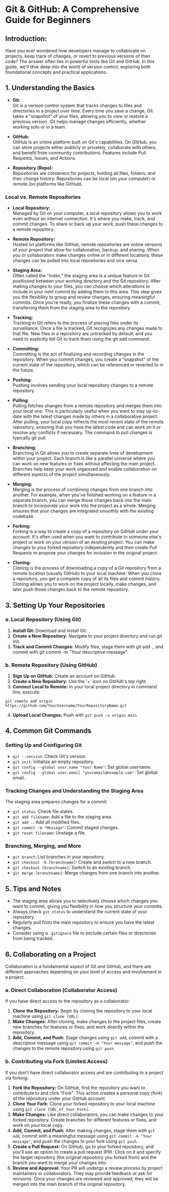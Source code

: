 # Git & GitHub: A Comprehensive Guide for Beginners
## Introduction:
Have you ever wondered how developers manage to collaborate on projects, keep track of changes, or revert to previous versions of their code? The answer often lies in powerful tools like Git and GitHub. In this guide, we'll dive deep into the world of version control, exploring both foundational concepts and practical applications.

## 1. Understanding the Basics

- **Git:**  
  Git is a version control system that tracks changes to files and directories in a project over time. Every time you save a change, Git takes a "snapshot" of your files, allowing you to view or restore a previous version. Git helps manage changes efficiently, whether working solo or in a team.

- **GitHub:**  
  GitHub is an online platform built on Git's capabilities. On GitHub, you can store projects either publicly or privately, collaborate with others, and benefit from community contributions. Features include Pull Requests, Issues, and Actions.

- **Repository (Repo):**  
  Repositories are containers for projects, holding all files, folders, and their change history. Repositories can be local (on your computer) or remote (on platforms like GitHub).

### Local vs. Remote Repositories

- **Local Repository:**  
  Managed by Git on your computer, a local repository allows you to work even without an internet connection. It's where you make, track, and commit changes. To share or back up your work, push these changes to a remote repository.

- **Remote Repository:**  
  Hosted on platforms like GitHub, remote repositories are online versions of your project that allow for collaboration, backup, and sharing. When you or collaborators make changes online or in different locations, these changes can be pulled into local repositories and vice versa.

- **Staging Area:**  
  Often called the "index," the staging area is a unique feature in Git positioned between your working directory and the Git repository. After making changes to your files, you can choose which alterations to include in your next commit by adding them to this area. This step gives you the flexibility to group and review changes, ensuring meaningful commits. Once you're ready, you finalize these changes with a commit, transferring them from the staging area to the repository.

- **Tracking:**  
  Tracking in Git refers to the process of placing files under its surveillance. Once a file is tracked, Git recognizes any changes made to that file. New files in a repository are untracked by default, and you need to explicitly tell Git to track them using the git add command.

- **Committing:**  
  Committing is the act of finalizing and recording changes in the repository. When you commit changes, you create a "snapshot" of the current state of the repository, which can be referenced or reverted to in the future.

- **Pushing:**  
  Pushing involves sending your local repository changes to a remote repository.

- **Pulling:**  
  Pulling fetches changes from a remote repository and merges them into your local one. This is particularly useful when you want to stay up-to-date with the latest changes made by others in a collaborative project. After pulling, your local copy reflects the most recent state of the remote repository, ensuring that you have the latest code and can work on it or resolve any conflicts if necessary. The command to pull changes is typically git pull.

- **Branching:**  
  Branching in Git allows you to create separate lines of development within your project. Each branch is like a parallel universe where you can work on new features or fixes without affecting the main project. Branches help keep your work organized and enable collaboration on different aspects of the project simultaneously.

- **Merging:**  
  Merging is the process of combining changes from one branch into another. For example, when you've finished working on a feature in a separate branch, you can merge those changes back into the main branch to incorporate your work into the project as a whole. Merging ensures that your changes are integrated smoothly with the existing codebase.

- **Forking:**  
  Forking is a way to create a copy of a repository on GitHub under your account. It's often used when you want to contribute to someone else's project or work on your version of an existing project. You can make changes to your forked repository independently and then create Pull Requests to propose your changes for inclusion in the original project.

- **Cloning:**  
  Cloning is the process of downloading a copy of a Git repository from a remote location (usually GitHub) to your local machine. When you clone a repository, you get a complete copy of all its files and commit history. Cloning allows you to work on the project locally, make changes, and later push those changes back to the remote repository.

## 3. Setting Up Your Repositories

### a. Local Repository (Using Git)

1. **Install Git:** Download and install Git.
2. **Create a New Repository:** Navigate to your project directory and run git init.
3. **Track and Commit Changes:** Modify files, stage them with git add ., and commit with git commit -m "Your descriptive message".

### b. Remote Repository (Using GitHub)

1. **Sign Up on GitHub:** Create an account on GitHub.
2. **Create a New Repository:** Use the '+' icon on GitHub's top right.
3. **Connect Local to Remote:** In your local project directory in command line, execute:

 `git remote add origin https://github.com/YourUsername/YourRepositoryName.git`

4. **Upload Local Changes:** Push with `git push -u origin main`.

## 4. Common Git Commands

### Setting Up and Configuring Git

- `git --version`: Check Git's version.
- `git init`: Initialize an empty repository.
- `git config --global user.name "Your Name"`: Set global username.
- `git config --global user.email "youremail@example.com"`: Set global email.

### Tracking Changes and Understanding the Staging Area

The staging area prepares changes for a commit.

- `git status`: Check file states.
- `git add filename`: Add a file to the staging area.
- `git add .`: Add all modified files.
- `git commit -m "Message"`: Commit staged changes.
- `git reset filename`: Unstage a file.

### Branching, Merging, and More

- `git branch`: List branches in your repository.
- `git checkout -b [branchname]`: Create and switch to a new branch.
- `git checkout [branchname]`: Switch to an existing branch.
- `git merge [branchname]`: Merge changes from one branch into another.

## 5. Tips and Notes

- The staging area allows you to selectively choose which changes you want to commit, giving you flexibility in how you structure your commits.
- Always check `git status` to understand the current state of your repository.
- Regularly pull from the main repository to ensure you have the latest changes.
- Consider using a `.gitignore` file to exclude certain files or directories from being tracked.

## 6. Collaborating on a Project

Collaboration is a fundamental aspect of Git and GitHub, and there are different approaches depending on your level of access and involvement in a project.

### a. Direct Collaboration (Collaborator Access)

If you have direct access to the repository as a collaborator:

1. **Clone the Repository:** Begin by cloning the repository to your local machine using `git clone [URL]`.
2. **Make Changes:** After cloning, make changes to the project files, create new branches for features or fixes, and work directly within the repository.
3. **Add, Commit, and Push:** Stage changes using `git add`, commit with a descriptive message using `git commit -m "Your message"`, and push the changes to the remote repository using `git push`.

### b. Contributing via Fork (Limited Access)

If you don't have direct collaborator access and are contributing to a project via forking:

1. **Fork the Repository:** On GitHub, find the repository you want to contribute to and click "Fork". This action creates a personal copy (fork) of the repository under your GitHub account.
2. **Clone Your Fork:** Clone your forked repository to your local machine using `git clone [URL_of_Your_Fork]`.
3. **Make Changes:** Like direct collaborators, you can make changes to your forked repository. Create branches for different features or fixes, and work on your local copy.
4. **Add, Commit, and Push:** After making changes, stage them with `git add`, commit with a meaningful message using `git commit -m "Your message"`, and push the changes to your fork using `git push`.
5. **Create a Pull Request:** On GitHub, go to your forked repository, and you'll see an option to create a pull request (PR). Click on it and specify the target repository (the original repository you forked from) and the branch you want to merge your changes into.
6. **Review and Approval:** Your PR will undergo a review process by project maintainers or collaborators. They may provide feedback or ask for revisions. Once your changes are reviewed and approved, they will be merged into the main branch of the original repository.
